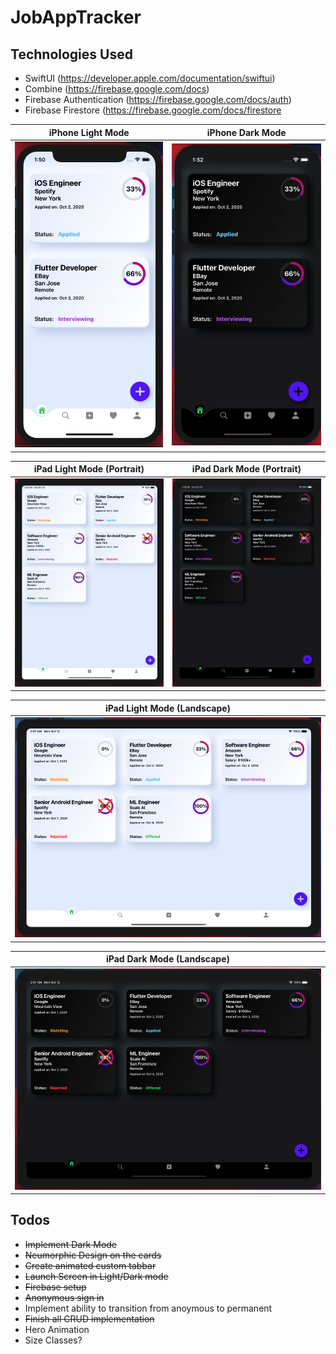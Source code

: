# JobAppTracker

## Technologies Used
* SwiftUI (https://developer.apple.com/documentation/swiftui)
* Combine (https://firebase.google.com/docs)
* Firebase Authentication (https://firebase.google.com/docs/auth)
* Firebase Firestore (https://firebase.google.com/docs/firestore

| iPhone Light Mode | iPhone Dark Mode |
| --- | --- |
| ![iPhone 11 Pro Light Mode](images/iPhone11ProLightMode.png) | ![iPad Pro 2020 Portrait - Dark](images/iPhone11ProDarkMode.png) |

| iPad Light Mode (Portrait) | iPad Dark Mode (Portrait) |
| --- | --- |
| ![iPad Pro 2020 Portrait - Light](images/iPadPro2020LightPortrait.png) | ![iPad Pro 2020 Portrait - Dark](images/iPadPro2020DarkPortrait.png) |

| iPad Light Mode (Landscape) |
| --- | 
| ![iPad Pro 2020 Landscape - Light](images/iPadPro2020LightLandscape.png) | 

| iPad Dark Mode (Landscape) |
| --- | 
|![iPad Pro 2020 Landscape - Dark](images/iPadPro2020DarkLandscape.png) |


## Todos
* <strike>Implement Dark Mode</strike>
* <strike>Neumorphic Design on the cards</strike>
* <strike>Create animated custom tabbar</strike>
* <strike>Launch Screen in Light/Dark mode</strike>
* <strike>Firebase setup</strike>
* <strike>Anonymous sign in</strike>
* Implement ability to transition from anoymous to permanent
* <strike> Finish all CRUD implementation</strike>
* Hero Animation
* Size Classes?

